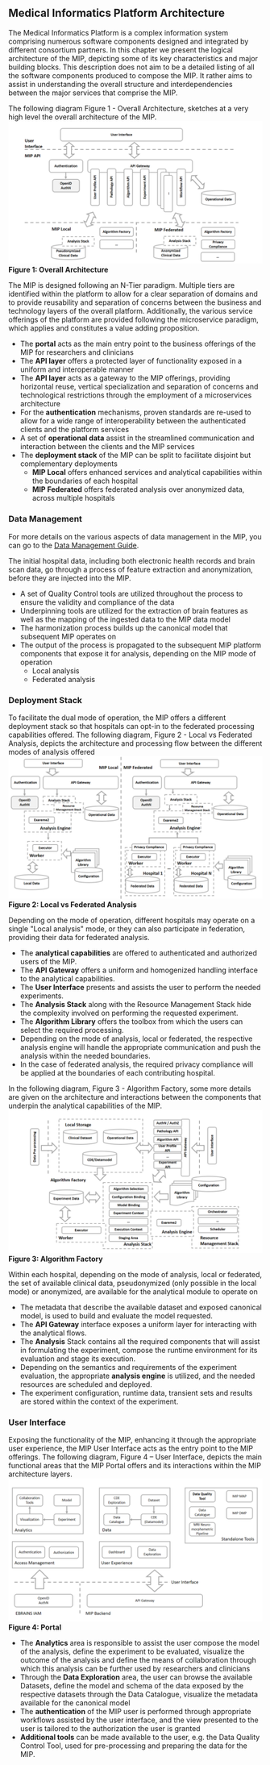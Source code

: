 
## Medical Informatics Platform Architecture

The Medical Informatics Platform is a complex information system comprising numerous software components designed and integrated by different consortium partners. In this chapter we present the logical architecture of the MIP, depicting some of its key characteristics and major building blocks. This description does not aim to be a detailed listing of all the software components produced to compose the MIP. It rather aims to assist in understanding the overall structure and interdependencies between the major services that comprise the MIP.

The following diagram Figure 1 - Overall Architecture, sketches at a very high level the overall architecture of the MIP. 
![Overall Architecture](/images/architecture.png)
**Figure 1: Overall Architecture**

The MIP is designed following an N-Tier paradigm. Multiple tiers are identified within the platform to allow for a clear separation of domains and to provide reusability and separation of concerns between the business and technology layers of the overall platform. Additionally, the various service offerings of the platform are provided following the microservice paradigm, which applies and constitutes a value adding proposition.
- The **portal** acts as the main entry point to the business offerings of the MIP for researchers and clinicians
- The **API layer** offers a protected layer of functionality exposed in a uniform and interoperable manner
- The **API layer** acts as a gateway to the MIP offerings, providing horizontal reuse, vertical specialization and separation of concerns and technological restrictions through the employment of a microservices architecture
- For the **authentication** mechanisms, proven standards are re-used to allow for a wide range of interoperability between the authenticated clients and the platform services
- A set of **operational data** assist in the streamlined communication and interaction between the clients and the MIP services
- The **deployment stack** of the MIP can be split to facilitate disjoint but complementary deployments
  - **MIP Local** offers enhanced services and analytical capabilities within the boundaries of each hospital
  - **MIP Federated** offers federated analysis over anonymized data, across multiple hospitals


### Data Management

For more details on the various aspects of data management in the MIP, you can go to the [Data Management Guide](https://github.com/HBPMedical/mip-docs/blob/master/MIP_Data_management_documentation.md).

The initial hospital data, including both electronic health records and brain scan data, go through a process of feature extraction and anonymization, before they are injected into the MIP. 

- A set of Quality Control tools are utilized throughout the process to ensure the validity and compliance of the data
- Underpinning tools are utilized for the extraction of brain features as well as the mapping of the ingested data to the MIP data model
- The harmonization process builds up the canonical model that subsequent MIP operates on
- The output of the process is propagated to the subsequent MIP platform components that expose it for analysis, depending on the MIP mode of operation
  - Local analysis
  - Federated analysis

### Deployment Stack
To facilitate the dual mode of operation, the MIP offers a different deployment stack so that hospitals can opt-in to the federated processing capabilities offered. 
The following diagram, Figure 2 - Local vs Federated Analysis, depicts the architecture and processing flow between the different modes of analysis offered
![Local vs Federated Analysis](/images/local_federated_analysis.png)
**Figure 2: Local vs Federated Analysis**

Depending on the mode of operation, different hospitals may operate on a single "Local analysis" mode, or they can also participate in federation, providing their data for federated analysis.
- The **analytical capabilities** are offered to authenticated and authorized users of the MIP.
- The **API Gateway** offers a uniform and homogenized handling interface to the analytical capabilities.
- The **User Interface** presents and assists the user to perform the needed experiments.
- The **Analysis Stack** along with the Resource Management Stack hide the complexity involved on performing the requested experiment.
- The **Algorithm Library** offers the toolbox from which the users can select the required processing.
- Depending on the mode of analysis, local or federated, the respective analysis engine will handle the appropriate communication and push the analysis within the needed boundaries.
- In the case of federated analysis, the required privacy compliance will be applied at the boundaries of each contributing hospital.

In the following diagram, Figure 3 - Algorithm Factory, some more details are given on the architecture and interactions between the components that underpin the analytical capabilities of the MIP.
![Algorithm Factory](/images/algorithm_factory.png)
**Figure 3: Algorithm Factory**

Within each hospital, depending on the mode of analysis, local or federated, the set of available clinical data, pseudonymized (only possible in the local mode) or anonymized, are available for the analytical module to operate on
- The metadata that describe the available dataset and exposed canonical model, is used to build and evaluate the model requested.
- The **API Gateway** interface exposes a uniform layer for interacting with the analytical flows.
- The **Analysis** Stack contains all the required components that will assist in formulating the experiment, compose the runtime environment for its evaluation and stage its execution.
- Depending on the semantics and requirements of the experiment evaluation, the appropriate **analysis engine** is utilized, and the needed resources are scheduled and deployed.
- The experiment configuration, runtime data, transient sets and results are stored within the context of the experiment.

### User Interface
Exposing the functionality of the MIP, enhancing it through the appropriate user experience, the MIP User Interface acts as the entry point to the MIP offerings. 
The following diagram, Figure 4 – User Interface, depicts the main functional areas that the MIP Portal offers and its interactions within the MIP architecture layers.
![Portal](/images/portal.png)
**Figure 4: Portal**

- The **Analytics** area is responsible to assist the user compose the model of the analysis, define the experiment to be evaluated, visualize the outcome of the analysis and define the means of collaboration through which this analysis can be further used by researchers and clinicians
- Through the **Data Exploration** area, the user can browse the available Datasets, define the model and schema of the data exposed by the respective datasets through the Data Catalogue, visualize the metadata available for the canonical model
- The **authentication** of the MIP user is performed through appropriate workflows assisted by the user interface, and the view presented to the user is tailored to the authorization the user is granted
- **Additional tools** can be made available to the user, e.g. the Data Quality Control Tool, used for pre-processing and preparing the data for the MIP.
